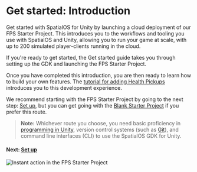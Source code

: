 # Get started: Introduction

Get started with SpatialOS for Unity by launching a cloud deployment of our FPS Starter Project. This introduces you to the workflows and tooling you use with SpatialOS and Unity, allowing you to run your game at scale, with up to 200 simulated player-clients running in the cloud.

If you're ready to get started, the Get started guide takes you through setting up the GDK and launching the FPS Starter Project.

Once you have completed this introduction, you are then ready to learn how to build your own features. The [tutorial for adding Health Pickups](projects/fps/tutorial) introduces you to this development experience.

We recommend starting with the FPS Starter Project by going to the next step: [Set up](projects/fps/get-started/set-up), but you can get going with the [Blank Starter Project](projects/blank/overview) if you prefer this route.
<br/>

> **Note:** Whichever route you choose, you need basic proficiency in [programming in Unity](https://unity3d.com/programming-in-unity), version control systems (such as [Git](https://try.github.io/)), and command line interfaces (CLI) to use the SpatialOS GDK for Unity.

#### Next: [Set up](projects/fps/get-started/set-up)

![Instant action in the FPS Starter Project]({{.Site.BaseURL}}docs/assets/fps/fps-starter-enemies.png)

